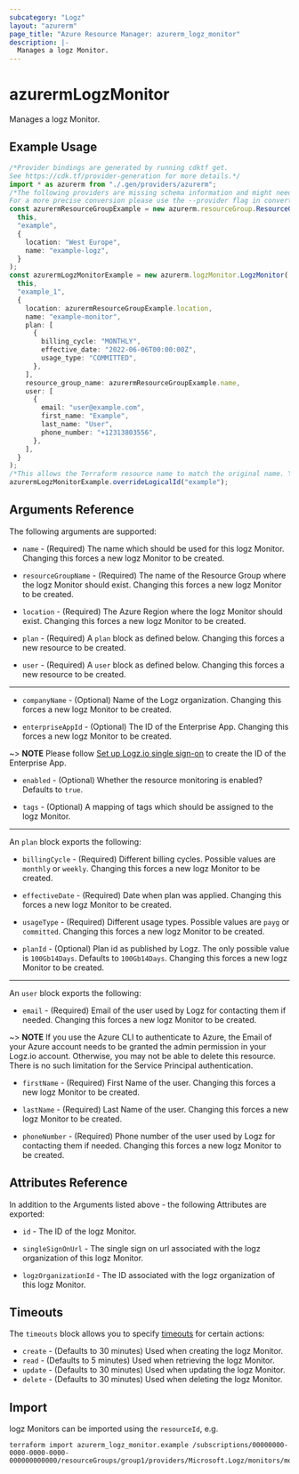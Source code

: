 ```yaml
---
subcategory: "Logz"
layout: "azurerm"
page_title: "Azure Resource Manager: azurerm_logz_monitor"
description: |-
  Manages a logz Monitor.
---
```


# azurermLogzMonitor

Manages a logz Monitor.

## Example Usage

```typescript
/*Provider bindings are generated by running cdktf get.
See https://cdk.tf/provider-generation for more details.*/
import * as azurerm from "./.gen/providers/azurerm";
/*The following providers are missing schema information and might need manual adjustments to synthesize correctly: azurerm.
For a more precise conversion please use the --provider flag in convert.*/
const azurermResourceGroupExample = new azurerm.resourceGroup.ResourceGroup(
  this,
  "example",
  {
    location: "West Europe",
    name: "example-logz",
  }
);
const azurermLogzMonitorExample = new azurerm.logzMonitor.LogzMonitor(
  this,
  "example_1",
  {
    location: azurermResourceGroupExample.location,
    name: "example-monitor",
    plan: [
      {
        billing_cycle: "MONTHLY",
        effective_date: "2022-06-06T00:00:00Z",
        usage_type: "COMMITTED",
      },
    ],
    resource_group_name: azurermResourceGroupExample.name,
    user: [
      {
        email: "user@example.com",
        first_name: "Example",
        last_name: "User",
        phone_number: "+12313803556",
      },
    ],
  }
);
/*This allows the Terraform resource name to match the original name. You can remove the call if you don't need them to match.*/
azurermLogzMonitorExample.overrideLogicalId("example");

```

## Arguments Reference

The following arguments are supported:

*   `name` - (Required) The name which should be used for this logz Monitor. Changing this forces a new logz Monitor to be created.

*   `resourceGroupName` - (Required) The name of the Resource Group where the logz Monitor should exist. Changing this forces a new logz Monitor to be created.

*   `location` - (Required) The Azure Region where the logz Monitor should exist. Changing this forces a new logz Monitor to be created.

*   `plan` - (Required) A `plan` block as defined below. Changing this forces a new resource to be created.

*   `user` - (Required) A `user` block as defined below. Changing this forces a new resource to be created.

***

*   `companyName` - (Optional) Name of the Logz organization. Changing this forces a new logz Monitor to be created.

*   `enterpriseAppId` - (Optional) The ID of the Enterprise App. Changing this forces a new logz Monitor to be created.

\~> **NOTE** Please follow [Set up Logz.io single sign-on](https://docs.microsoft.com/azure/partner-solutions/logzio/setup-sso) to create the ID of the Enterprise App.

*   `enabled` - (Optional) Whether the resource monitoring is enabled? Defaults to `true`.

*   `tags` - (Optional) A mapping of tags which should be assigned to the logz Monitor.

***

An `plan` block exports the following:

*   `billingCycle` - (Required) Different billing cycles. Possible values are `monthly` or `weekly`. Changing this forces a new logz Monitor to be created.

*   `effectiveDate` - (Required) Date when plan was applied. Changing this forces a new logz Monitor to be created.

*   `usageType` - (Required) Different usage types. Possible values are `payg` or `committed`. Changing this forces a new logz Monitor to be created.

*   `planId` - (Optional) Plan id as published by Logz. The only possible value is `100Gb14Days`. Defaults to `100Gb14Days`. Changing this forces a new logz Monitor to be created.

***

An `user` block exports the following:

* `email` - (Required) Email of the user used by Logz for contacting them if needed. Changing this forces a new logz Monitor to be created.

\~> **NOTE** If you use the Azure CLI to authenticate to Azure, the Email of your Azure account needs to be granted the admin permission in your Logz.io account. Otherwise, you may not be able to delete this resource. There is no such limitation for the Service Principal authentication.

*   `firstName` - (Required) First Name of the user. Changing this forces a new logz Monitor to be created.

*   `lastName` - (Required) Last Name of the user. Changing this forces a new logz Monitor to be created.

*   `phoneNumber` - (Required) Phone number of the user used by Logz for contacting them if needed. Changing this forces a new logz Monitor to be created.

## Attributes Reference

In addition to the Arguments listed above - the following Attributes are exported:

*   `id` - The ID of the logz Monitor.

*   `singleSignOnUrl` - The single sign on url associated with the logz organization of this logz Monitor.

*   `logzOrganizationId` - The ID associated with the logz organization of this logz Monitor.

## Timeouts

The `timeouts` block allows you to specify [timeouts](https://www.terraform.io/language/resources/syntax#operation-timeouts) for certain actions:

* `create` - (Defaults to 30 minutes) Used when creating the logz Monitor.
* `read` - (Defaults to 5 minutes) Used when retrieving the logz Monitor.
* `update` - (Defaults to 30 minutes) Used when updating the logz Monitor.
* `delete` - (Defaults to 30 minutes) Used when deleting the logz Monitor.

## Import

logz Monitors can be imported using the `resourceId`, e.g.

```console
terraform import azurerm_logz_monitor.example /subscriptions/00000000-0000-0000-0000-000000000000/resourceGroups/group1/providers/Microsoft.Logz/monitors/monitor1
```

